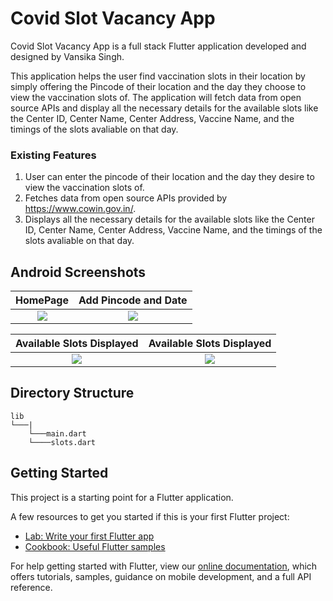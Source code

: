 # Covid Slot Vacancy App

Covid Slot Vacancy App is a full stack Flutter application developed and designed by Vansika Singh. 

This application helps the user find vaccination slots in their location by simply offering the Pincode of their location and the day they choose to view the vaccination slots of. The application will fetch data from open source APIs and display all the necessary details for the available slots like the Center ID, Center Name, Center Address, Vaccine Name, and the timings of the slots avaliable on that day. 

### Existing Features

1. User can enter the pincode of their location and the day they desire to view the vaccination slots of. 
2. Fetches data from open source APIs provided by https://www.cowin.gov.in/. 
3. Displays all the necessary details for the available slots like the Center ID, Center Name, Center Address, Vaccine Name, and the timings of the slots avaliable on that day. 

## Android Screenshots

  HomePage              |   Add Pincode and Date 
:-------------------------:|:-------------------------:
![](https://user-images.githubusercontent.com/71205815/130992605-2bfc2daa-922b-4624-b00e-4e1edae8a28f.jpeg)|![](https://user-images.githubusercontent.com/71205815/130992602-fbbf07ef-8d03-4bb5-8e98-5145cdb34ca6.jpeg)


 Available Slots Displayed              |  Available Slots Displayed
:-------------------------:|:-------------------------:
![](https://user-images.githubusercontent.com/71205815/130993087-560ade77-87f6-42ad-a242-8f15374f94a0.jpeg)|![](https://user-images.githubusercontent.com/71205815/130993080-d04d51d4-80aa-4933-b52b-f610eaa1a07f.jpeg)

## Directory Structure
```
lib
└───|
    └───main.dart
    └────slots.dart
```

## Getting Started

This project is a starting point for a Flutter application.

A few resources to get you started if this is your first Flutter project:

- [Lab: Write your first Flutter app](https://flutter.dev/docs/get-started/codelab)
- [Cookbook: Useful Flutter samples](https://flutter.dev/docs/cookbook)

For help getting started with Flutter, view our
[online documentation](https://flutter.dev/docs), which offers tutorials,
samples, guidance on mobile development, and a full API reference.
